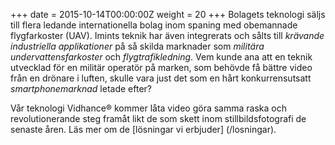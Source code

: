 +++
date = 2015-10-14T00:00:00Z
weight = 20
+++
Bolagets teknologi säljs till flera ledande internationella bolag inom spaning med obemannade flygfarkoster (UAV). Imints teknik har även integrerats och sålts till _krävande industriella applikationer_ på så skilda marknader som _militära undervattensfarkoster_ och _flygtrafikledning_. Vem kunde ana att en teknik utvecklad för en militär operatör på marken, som behövde få bättre video från en drönare i luften, skulle vara just det som en hårt konkurrensutsatt _smartphonemarknad_ letade efter?

Vår teknologi Vidhance® kommer låta video göra samma raska och revolutionerande steg framåt likt de som skett inom stillbildsfotografi de senaste åren. Läs mer om de [lösningar vi erbjuder] (/losningar).
